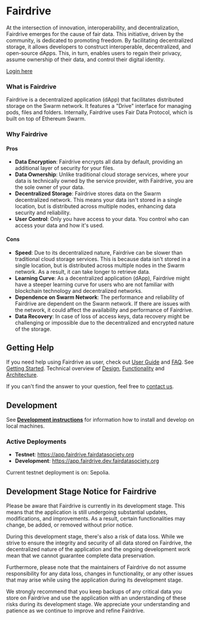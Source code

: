 
# Fairdrive

At the intersection of innovation, interoperability, and decentralization, Fairdrive emerges for the cause of fair data. This initiative, driven by the community, is dedicated to promoting freedom. By facilitating decentralized storage, it allows developers to construct interoperable, decentralized, and open-source dApps. This, in turn, enables users to regain their privacy, assume ownership of their data, and control their digital identity.

[Login here](https://app.fairdrive.fairdatasociety.org)

### What is Fairdrive

Fairdrive is a decentralized application (dApp) that facilitates distributed storage on the Swarm network. It features a "Drive" interface for managing pods, files and folders. Internally, Fairdrive uses Fair Data Protocol, which is built on top of Ethereum Swarm. 

### Why Fairdrive
#### Pros
- **Data Encryption**: Fairdrive encrypts all data by default, providing an additional layer of security for your files.
- **Data Ownership**: Unlike traditional cloud storage services, where your data is technically owned by the service provider, with Fairdrive, you are the sole owner of your data.
- **Decentralized Storage**: Fairdrive stores data on the Swarm decentralized network. This means your data isn't stored in a single location, but is distributed across multiple nodes, enhancing data security and reliability.
- **User Control**: Only you have access to your data. You control who can access your data and how it's used.

#### Cons
- **Speed**: Due to its decentralized nature, Fairdrive can be slower than traditional cloud storage services. This is because data isn't stored in a single location, but is distributed across multiple nodes in the Swarm network. As a result, it can take longer to retrieve data.
- **Learning Curve**: As a decentralized application (dApp), Fairdrive might have a steeper learning curve for users who are not familiar with blockchain technology and decentralized networks.
- **Dependence on Swarm Network**: The performance and reliability of Fairdrive are dependent on the Swarm network. If there are issues with the network, it could affect the availability and performance of Fairdrive.
- **Data Recovery**: In case of loss of access keys, data recovery might be challenging or impossible due to the decentralized and encrypted nature of the storage.

## Getting Help

If you need help using Fairdrive as user, check out [User Guide](docs/USER-GUIDE.md) and [FAQ](docs/FAQ.md). See [Getting Started](docs/GETTING-STARTED.md). 
Technical overview of [Design](docs/DESIGN.md), [Functionality](docs/FUNCTIONALITY.md) and [Architecture](docs/ARCHITECTURE.md). 

If you can't find the answer to your question, feel free to [contact us](docs/CONTACT.md).

## Development
See [**Development instructions**](docs/DEVELOPMENT.md) for information how to install and develop on local machines.

### Active Deployments

- **Testnet**: https://app.fairdrive.fairdatasociety.org
- **Development**: https://app.fairdrive.dev.fairdatasociety.org

Current testnet deployment is on: Sepolia. 

## Development Stage Notice for Fairdrive
Please be aware that Fairdrive is currently in its development stage. This means that the application is still undergoing substantial updates, modifications, and improvements. As a result, certain functionalities may change, be added, or removed without prior notice.

During this development stage, there's also a risk of data loss. While we strive to ensure the integrity and security of all data stored on Fairdrive, the decentralized nature of the application and the ongoing development work mean that we cannot guarantee complete data preservation.

Furthermore, please note that the maintainers of Fairdrive do not assume responsibility for any data loss, changes in functionality, or any other issues that may arise while using the application during its development stage.

We strongly recommend that you keep backups of any critical data you store on Fairdrive and use the application with an understanding of these risks during its development stage. We appreciate your understanding and patience as we continue to improve and refine Fairdrive.

